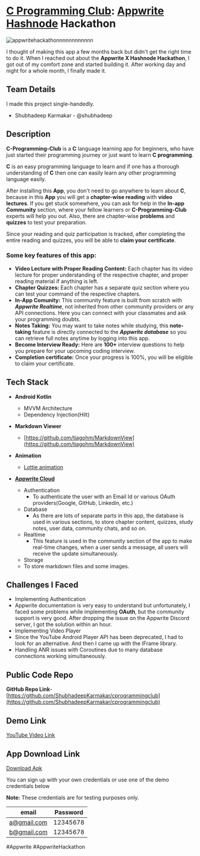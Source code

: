 
# [**C Programming Club**](https://www.cprogrammingclub.com/): [**Appwrite**](https://appwrite.io) [**Hashnode**](https://hashnode.com) Hackathon

![appwritehackathonnnnnnnnnnnn](https://github.com/ShubhadeepKarmakar/cprogrammingclub/assets/99060332/a3406666-d976-4ae7-baa5-f2c5d1ea676b)


I thought of making this app a few months back but didn't get the right time to do it. When I reached out about the **Appwrite X Hashnode Hackathon**, I got out of my comfort zone and started building it. After working day and night for a whole month, I finally made it.

## Team Details
I made this project single-handedly.
- Shubhadeep Karmakar - @shubhadeep


## Description
**C-Programming-Club** is a **C** language learning app for beginners, who have just started their programming journey or just want to learn **C programming**.

**C** is an easy programming language to learn and if one has a thorough understanding of **C** then one can easily learn any other programming language easily.

After installing this **App**, you don't need to go anywhere to learn about **C**, because in this **App** you will get a **chapter-wise reading** with **video lectures**. If you get stuck somewhere, you can ask for help in the **In-app Community** section, where your fellow learners or **C-Programming-Club** experts will help you out.
Also, there are chapter-wise **problems** and **quizzes** to test your preparation.

Since your reading and quiz participation is tracked, after completing the entire reading and quizzes, you will be able to **claim your certificate**. 
### Some key features of this app:
* **Video Lecture with Proper Reading Content:**
Each chapter has its video lecture for proper understanding of the respective chapter, and proper reading material if anything is left.
* **Chapter Quizzes:**
Each chapter has a separate quiz section where you can test your command of the respective chapters.
* **In-App Comunity:**
This community feature is built from scratch with ***Appwrite Realtime***, not inherited from other community providers or any API connections.
Here you can connect with your classmates and ask your programming doubts.
* **Notes Taking:**
You may want to take notes while studying, this **note-taking** feature is directly connected to the ***Appwrite database*** so you can retrieve full notes anytime by logging into this app.
* **Become Interview Ready:**
Here are **100+** interview questions to help you prepare for your upcoming coding interview.
* **Completion certificate:**
Once your progress is 100%, you will be eligible to claim your certificate.

## Tech Stack

- **Android Kotlin**
  - MVVM Architecture
  - Dependency Injection(Hilt)
- **Markdown Viewer**
  - [https://github.com/tiagohm/MarkdownView](https://github.com/tiagohm/MarkdownView)
- **Animation**
   - [Lottie animation](https://lottiefiles.com/)

- [**Appwrite Cloud**](https://cloud.appwrite.io/)
    - Authentication
      - To authenticate the user with an Email Id or various OAuth providers(Google, GitHub, Linkedin, etc.)
    - Database
      - As there are lots of separate parts in this app, the database is used in various sections, to store chapter content, quizzes,  study notes, user data, community chats, and so on.
    - Realtime
      - This feature is used in the community section of the app to make real-time changes, when a user sends a message, all users will receive the update simultaneously. 
    - Storage 
     - To store markdown files and some images.

## Challenges I Faced
- Implementing Authentication 
 - Appwrite documentation is very easy to understand but unfortunately, I faced some problems while implementing **OAuth**, but the community support is very good. After dropping the issue on the Appwrite Discord server, I got the solution within an hour.
- Implementing Video Player
 - Since the YouTube Android Player API has been deprecated, I had to look for an alternative. And then I came up with the IFrame library.
- Handling ANR issues with Coroutines due to many database connections working simultaneously.

## Public Code Repo
**GitHub Repo Link**- [https://github.com/ShubhadeepKarmakar/cprogrammingclub](https://github.com/ShubhadeepKarmakar/cprogrammingclub)
## Demo Link
[YouTube Video Link](https://www.youtube.com/watch?v=cKV2ZTdN7Hk&ab_channel=ShubhadeepKarmakar)
<!--- Add a link to the demo recording of your project in this section -->
## App Download Link
[Download Apk](https://drive.google.com/file/d/1KbDdLB1EzAx4h5TpB9RjpuXdsuj0wJME/view?usp=sharing)

You can sign up with your own credentials or use one of the demo credentials below

**Note:** These credentials are for testing purposes only.

| email    | Password |
| -------- | ------- |
| a@gmail.com  | 12345678  |
| b@gmail.com | 12345678  |


#Appwrite #AppwriteHackathon
